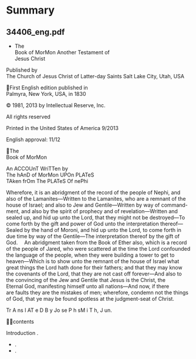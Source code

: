 # Summary

## 34406_eng.pdf
- The  
Book of MorMon
Another Testament of  
Jesus Christ

Published by  
The Church of Jesus Christ of Latter-day Saints
Salt Lake City, Utah, USA

First English edition published in  
Palmyra, New York, USA, in 1830

© 1981, 2013 by Intellectual Reserve, Inc.

All rights reserved

Printed in the United States of America 9/2013

English approval: 11/12

The  
Book of MorMon

An ACCOUnT WriTTen by  
The hAnD of MorMon 
UPOn PLATeS  
TAken frOm The PLATeS Of nePhi

Wherefore, it is an abridgment of the record of the people of Nephi, and  
also of the Lamanites—Written to the Lamanites, who are a remnant of the  
house of Israel; and also to Jew and Gentile—Written by way of command-
ment, and also by the spirit of prophecy and of revelation—Written and 
sealed up, and hid up unto the Lord, that they might not be destroyed—To 
come forth by the gift and power of God unto the interpretation thereof—
Sealed by the hand of Moroni, and hid up unto the Lord, to come forth in  
due time by way of the Gentile—The interpretation thereof by the gift 
of God.
 An abridgment taken from the Book of Ether also, which is a record of 
the people of Jared, who were scattered at the time the Lord confounded 
the language of the people, when they were building a tower to get to 
heaven—Which is to show unto the remnant of the house of Israel what 
great things the Lord hath done for their fathers; and that they may know  
the covenants of the Lord, that they are not cast off forever—And also to  
the  convincing  of  the  Jew  and  Gentile  that Jesus  is  the Christ,  the  
Eternal God, manifesting himself unto all nations—And now, if there  
are faults they are the mistakes of men; wherefore, condemn not the things 
of God, that ye may be found spotless at the judgment-seat of Christ.

Tr A ns l AT e D  B y  Jo se P h  sM i T h, J un.

contents

Introduction .
- .
- .
